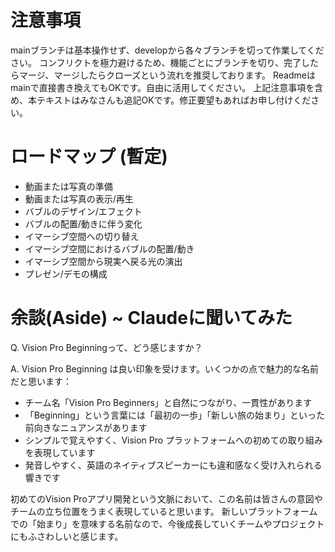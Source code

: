 # 注意事項
mainブランチは基本操作せず、developから各々ブランチを切って作業してください。
コンフリクトを極力避けるため、機能ごとにブランチを切り、完了したらマージ、マージしたらクローズという流れを推奨しております。
Readmeはmainで直接書き換えてもOKです。自由に活用してください。
上記注意事項を含め、本テキストはみなさんも追記OKです。修正要望もあればお申し付けください。

# ロードマップ (暫定)
- 動画または写真の準備
- 動画または写真の表示/再生
- バブルのデザイン/エフェクト
- バブルの配置/動きに伴う変化
- イマーシブ空間への切り替え
- イマーシブ空間におけるバブルの配置/動き
- イマーシブ空間から現実へ戻る光の演出
- プレゼン/デモの構成

# 余談(Aside) ~ Claudeに聞いてみた

Q. Vision Pro Beginningって、どう感じますか？

A. Vision Pro Beginning は良い印象を受けます。いくつかの点で魅力的な名前だと思います：
- チーム名「Vision Pro Beginners」と自然につながり、一貫性があります
- 「Beginning」という言葉には「最初の一歩」「新しい旅の始まり」といった前向きなニュアンスがあります
- シンプルで覚えやすく、Vision Pro プラットフォームへの初めての取り組みを表現しています
- 発音しやすく、英語のネイティブスピーカーにも違和感なく受け入れられる響きです

初めてのVision Proアプリ開発という文脈において、この名前は皆さんの意図やチームの立ち位置をうまく表現していると思います。
新しいプラットフォームでの「始まり」を意味する名前なので、今後成長していくチームやプロジェクトにもふさわしいと感じます。
